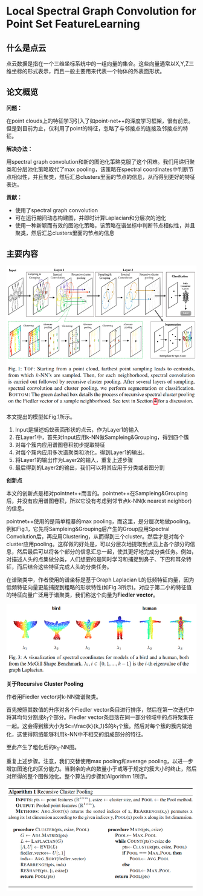 # Local Spectral Graph Convolution for Point Set FeatureLearning

## 什么是点云

点云数据是指在一个三维坐标系统中的一组向量的集合。这些向量通常以X,Y,Z三维坐标的形式表示，而且一般主要用来代表一个物体的外表面形状。

## 论文概览


**问题：**

在point clouds上的特征学习引入了如point-net++的深度学习框架，很有前景。但是到目前为止，仅利用了point的特征，忽略了与邻接点的连接及邻接点的特征。

**解决办法：**

用spectral graph convolution和新的图池化策略克服了这个困难。我们用递归聚类和分层池化策略取代了max pooling，该策略在spectral coordinates中判断节点相似性，并且聚类，然后汇总clusters里面的节点的信息，从而得到更好的特征表达。

**贡献：**

- 使用了spectral graph convolution
- 可在运行期间动态构建图，并即时计算Laplacian和分层次的池化
- 使用一种新颖而有效的图池化策略，该策略在谱坐标中判断节点相似性，并且聚类，然后汇总clusters里面的节点的信息

## 主要内容

![图1](assets/GCN相关paper集合-7a1e7.png)

本文提出的模型如Fig.1所示。

1. Input是描述蚂蚁表面形状的点云，作为Layer1的输入
2. 在Layer1中，首先对Input应用k-NN做Sampleing&Grouping，得到四个簇
3. 对每个簇内应用谱图卷积初步提取特征
4. 对每个簇内应用多次谱聚类和池化，得到Layer1的输出。
5. 将Layer1的输出作为Layer2的输入，重复上述步骤
6. 最后得到的Layer2的输出，我们可以将其应用于分类或者图分割

**创新点**

本文的创新点是相对pointnet++而言的。pointnet++在Sampleing&Grouping后，并没有应用谱图卷积，所以它没有考虑到邻节点k-NN(k nearest neighbor)的信息。

pointnet++使用的是简单粗暴的max pooling，而这里，是分层次地做pooling。例如Fig.1，它先将Sampleing&Grouping后产生的Group应用Spectral Convolution后，再应用Clustering，从而得到三个cluster。然后才是对每个cluster应用pooling。这样做的好处是，可以分层次地提取到点云上各个部分的信息，然后最后可以将各个部分的信息汇总一起，使其更好地完成分类任务。例如，对描述人头的点集做分类，人们想要的是同时学习和捕捉到鼻子、下巴和耳朵特征，而后结合这些特征完成人头的分类任务。

在谱聚类中，作者使用的谱坐标是基于Graph Laplacian L的低频特征向量，因为低频特征向量更能捕捉到粗略的形状特性(如Fig.3所示)。对应于第二小的特征值的特征向量广泛用于谱聚类，我们称这个向量为**Fiedler vector**。

![图3](assets/Local-SGC-for-Point-Set-FeatureLearning-42108.png)

**关于Recursive Cluster Pooling**

作者用Fiedler vector对k-NN做谱聚类。

首先按照其数值的升序对各个Fiedler vector条目进行排序，然后在第一次迭代中将其均匀分割成$k_1$个部分。Fiedler vector条目落在同一部分领域中的点将聚集在一起。这会得到簇大小为$c=\frac{k}{k_1}$的$k_1$个簇。然后对每个簇的簇内做池化，这使得网络能够利用k-NN中不相交的组成部分的特征。

至此产生了粗化后的$k_1$-NN图。

重复上述步骤。注意，我们交替使用max pooling和average pooling，以进一步增加图池化的区分能力。当剩余的点的数量小于或等于规定的簇大小时终止，然后对所得的整个图做池化。整个算法的步骤如Algorithm 1所示。

![](assets/Local-SGC-for-Point-Set-FeatureLearning-3d317.png)

